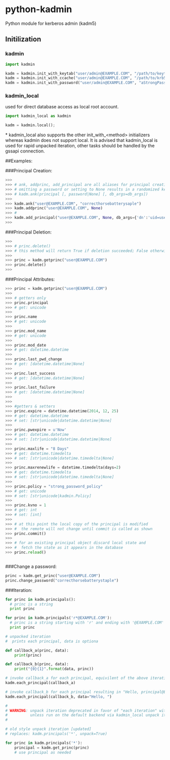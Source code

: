 python-kadmin
=============

Python module for kerberos admin (kadm5)

## Initilization

### kadmin
```python
import kadmin

kadm = kadmin.init_with_keytab("user/admin@EXAMPLE.COM", "/path/to/keytab")
kadm = kadmin.init_with_ccache("user/admin@EXAMPLE.COM", "/path/to/krb5cc")
kadm = kadmin.init_with_password("user/admin@EXAMPLE.COM", "aStrongPassword")
```
### kadmin_local
used for direct database access as local root account.
```python
import kadmin_local as kadmin

kadm = kadmin.local();
```
\* kadmin\_local also supports the other init\_with\_&lt;method&gt; initializers whereas kadmin does not support local.
It is advised that kadmin_local is used for rapid unpacked iteration, other tasks should be handled by the gssapi connection.


##Examples:

###Principal Creation: 

```python
>>> 
>>> # ank, addprinc, add_principal are all aliases for principal creation
>>> # omitting a password or setting to None results in a randomized key
>>> # kadm.ank(principal [, password|None] [, db_args=db_args])
>>> 
>>> kadm.ank("user@EXAMPLE.COM", "correcthorsebatterysaple")
>>> kadm.addprinc("user@EXAMPLE.COM", None)
>>> # 
>>> kadm.add_principal("user@EXAMPLE.COM", None, db_args={'dn':'uid=user,ou=people,dc=example,dc=com'})
>>>
```

###Principal Deletion:

```python
>>>
>>> # princ.delete()
>>> # this method will return True if deletion succeeded; False otherwise.
>>>
>>> princ = kadm.getprinc("user@EXAMPLE.COM")
>>> princ.delete()
>>>
```

###Principal Attributes:
```python
>>> princ = kadm.getprinc("user@EXAMPLE.COM")
>>>
>>> # getters only
>>> princ.principal
>>> # get: unicode
>>>
>>> princ.name
>>> # get: unicode
>>>
>>> princ.mod_name
>>> # get: unicode
>>>
>>> princ.mod_date
>>> # get: datetime.datetime
>>>
>>> princ.last_pwd_change
>>> # get: [datetime.datetime|None]
>>>
>>> princ.last_success
>>> # get: [datetime.datetime|None]
>>>
>>> princ.last_failure
>>> # get: [datetime.datetime|None]
>>>
>>>
>>> #getters & setters
>>> princ.expire = datetime.datetime(2014, 12, 25)
>>> # get: datetime.datetime
>>> # set: [str|unicode|datetime.datetime|None]
>>>
>>> princ.pwexpire = u'Now'
>>> # get: datetime.datetime
>>> # set: [str|unicode|datetime.datetime|None]
>>>
>>> princ.maxlife = "8 Days"
>>> # get: datetime.timedelta
>>> # set: [str|unicode|datetime.timedelta|None]
>>>
>>> princ.maxrenewlife = datetime.timedelta(days=2)
>>> # get: datetime.timedelta
>>> # set: [str|unicode|datetime.timedelta|None]
>>>
>>> princ.policy = "strong_password_policy"
>>> # get: unicode
>>> # set: [str|unicode|kadmin.Policy]
>>>
>>> princ.kvno = 1
>>> # get: int
>>> # set: [int]
>>>
>>> # at this point the local copy of the principal is modified
>>> #  the remote will not change until commit is called as shown
>>> princ.commit()
>>>
>>> # for an existing principal object discard local state and
>>> #  fetch the state as it appears in the database
>>> princ.reload()



```

###Change a password:
```python
princ = kadm.get_princ("user@EXAMPLE.COM")
princ.change_password("correcthorsebatterystaple")
```

###Iteration:
```python
for princ in kadm.principals():
  # princ is a string
  print princ

for princ in kadm.principals('r*@EXAMPLE.COM'):
  # princ is a string starting with 'r' and ending with '@EXAMPLE.COM'
  print princ

# unpacked iteration
#  prints each principal, data is optiona

def callback_a(princ, data):
	print(princ)

def callback_b(princ, data):
	print("{0}{1}".format(data, princ))

# invoke callback_a for each principal, equivilent of the above iteration.
kadm.each_principal(callback_a)

# invoke callback_b for each principal resulting in "Hello, principal@EXAMPLE.COM"
kadm.each_principal(callback_b, data="Hello, ")

#
# WARNING: unpack iteration deprecated in favor of "each iteration" with callbacks.
#		   unless run on the default backend via kadmin_local unpack iteration is *extremely* slow.
#

# old style unpack iteration [updated]
# replaces: kadm.principals('*', unpack=True)

for princ in kadm.principals('*'):
	principal = kadm.get_princ(princ)
	# use principal as needed

```
